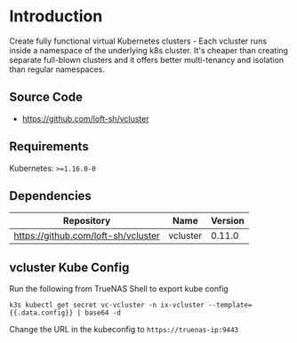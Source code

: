 # Introduction

Create fully functional virtual Kubernetes clusters - Each vcluster runs inside a namespace of the underlying k8s cluster. It's cheaper than creating separate full-blown clusters and it offers better multi-tenancy and isolation than regular namespaces.

## Source Code

* <https://github.com/loft-sh/vcluster>

## Requirements

Kubernetes: `>=1.16.0-0`

## Dependencies

| Repository | Name | Version |
|------------|------|---------|
| https://github.com/loft-sh/vcluster | vcluster | 0.11.0 |

## vcluster Kube Config

Run the following from TrueNAS Shell to export kube config
```
k3s kubectl get secret vc-vcluster -n ix-vcluster --template={{.data.config}} | base64 -d
```

Change the URL in the kubeconfig to `https://truenas-ip:9443`
